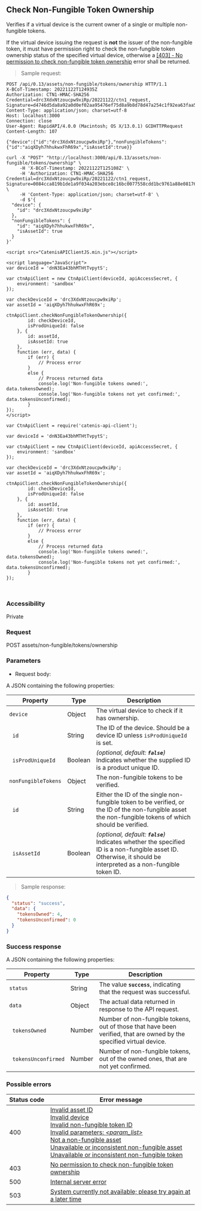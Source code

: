## Check Non-Fungible Token Ownership

Verifies if a virtual device is the current owner of a single or multiple non-fungible tokens.

<aside class="warning">
If the virtual device issuing the request is <b>not</b> the issuer of the non-fungible token, it must have permission right to check the non-fungible token ownership status of the specified virtual device, otherwise a <a href="#error_msg_400">[403] - No permission to check non-fungible token ownership</a> error shall be returned.
</aside>

> Sample request:

```http--raw
POST /api/0.13/assets/non-fungible/tokens/ownership HTTP/1.1
X-BCoT-Timestamp: 20221122T124935Z
Authorization: CTN1-HMAC-SHA256 Credential=drc3XdxNtzoucpw9xiRp/20221122/ctn1_request, Signature=d4746d5da8a92a0d0ef02aa95476ef75d8a9b8d78d47a254c1f92ea63faa556f
Content-Type: application/json; charset=utf-8
Host: localhost:3000
Connection: close
User-Agent: RapidAPI/4.0.0 (Macintosh; OS X/13.0.1) GCDHTTPRequest
Content-Length: 107

{"device":{"id":"drc3XdxNtzoucpw9xiRp"},"nonFungibleTokens":{"id":"aiqXDyh7hhukwxFhR69x","isAssetId":true}}
```

```shell
curl -X "POST" "http://localhost:3000/api/0.13/assets/non-fungible/tokens/ownership" \
     -H 'X-BCoT-Timestamp: 20221122T125108Z' \
     -H 'Authorization: CTN1-HMAC-SHA256 Credential=drc3XdxNtzoucpw9xiRp/20221122/ctn1_request, Signature=0084cca819b1de1a9f034a203ebce8c16bc0077558cdd1bc9761a88e081762b7' \
     -H 'Content-Type: application/json; charset=utf-8' \
     -d $'{
  "device": {
    "id": "drc3XdxNtzoucpw9xiRp"
  },
  "nonFungibleTokens": {
    "id": "aiqXDyh7hhukwxFhR69x",
    "isAssetId": true
  }
}'
```

```html--javascript
<script src="CatenisAPIClientJS.min.js"></script>

<script language="JavaScript">
var deviceId = 'dnN3Ea43bhMTHtTvpytS';

var ctnApiClient = new CtnApiClient(deviceId, apiAccessSecret, {
    environment: 'sandbox'
});

var checkDeviceId = 'drc3XdxNtzoucpw9xiRp';
var assetId = 'aiqXDyh7hhukwxFhR69x';

ctnApiClient.checkNonFungibleTokenOwnership({
        id: checkDeviceId,
        isProdUniqueId: false
    }, {
        id: assetId,
        isAssetId: true
    },
    function (err, data) {
        if (err) {
            // Process error
        }
        else {
            // Process returned data
            console.log('Non-fungible tokens owned:', data.tokensOwned);
            console.log('Non-fungible tokens not yet confirmed:', data.tokensUnconfirmed);
        }
});
</script>
```

```javascript--node
var CtnApiClient = require('catenis-api-client');

var deviceId = 'dnN3Ea43bhMTHtTvpytS';

var ctnApiClient = new CtnApiClient(deviceId, apiAccessSecret, {
    environment: 'sandbox'
});

var checkDeviceId = 'drc3XdxNtzoucpw9xiRp';
var assetId = 'aiqXDyh7hhukwxFhR69x';

ctnApiClient.checkNonFungibleTokenOwnership({
        id: checkDeviceId,
        isProdUniqueId: false
    }, {
        id: assetId,
        isAssetId: true
    },
    function (err, data) {
        if (err) {
            // Process error
        }
        else {
            // Process returned data
            console.log('Non-fungible tokens owned:', data.tokensOwned);
            console.log('Non-fungible tokens not yet confirmed:', data.tokensUnconfirmed);
        }
});
```

```php
```

```rust
```

### Accessibility

Private

### Request

POST assets/non-fungible/tokens/ownership

### Parameters

* Request body:

A JSON containing the following properties:

| Property | Type | Description |
| -------- | ---- | ----------- |
| `device` | Object | The virtual device to check if it has ownership. |
| &nbsp;&nbsp;`id` | String | The ID of the device. Should be a device ID unless `isProdUniqueId` is set. |
| &nbsp;&nbsp;`isProdUniqueId` | Boolean | *(optional, default: __`false`__)* Indicates whether the supplied ID is a product unique ID. |
| `nonFungibleTokens` | Object | The non-fungible tokens to be verified. |
| &nbsp;&nbsp;`id` | String | Either the ID of the single non-fungible token to be verified, or the ID of the non-fungible asset the non-fungible tokens of which should be verified. |
| &nbsp;&nbsp;`isAssetId` | Boolean | *(optional, default: __`false`__)* Indicates whether the specified ID is a non-fungible asset ID. Otherwise, it should be interpreted as a non-fungible token ID. |

> Sample response:

```json
{
  "status": "success",
  "data": {
    "tokensOwned": 4,
    "tokensUnconfirmed": 0
  }
}
```

### Success response

A JSON containing the following properties:

| Property | Type | Description |
| -------- | ---- | ----------- |
| `status` | String | The value **`success`**, indicating that the request was successful. |
| `data` | Object | The actual data returned in response to the API request. |
| &nbsp;&nbsp;`tokensOwned` | Number | Number of non-fungible tokens, out of those that have been verified, that are owned by the specified virtual device. |
| &nbsp;&nbsp;`tokensUnconfirmed` | Number | Number of non-fungible tokens, out of the owned ones, that are not yet confirmed. |

### Possible errors

| Status&nbsp;code | Error&nbsp;message |
| ----------- | ------------- |
| 400 | <a href="#error_msg_105">Invalid asset ID</a><br><a href="#error_msg_110">Invalid device</a><br><a href="#error_msg_320">Invalid non-fungible token ID</a><br><a href="#error_msg_130">Invalid parameters: <i>&lt;param_list&gt;</i></a><br><a href="#error_msg_300">Not a non-fungible asset</a><br><a href="#error_msg_405">Unavailable or inconsistent non-fungible asset</a><br><a href="#error_msg_325">Unavailable or inconsistent non-fungible token</a> |
| 403 | <a href="#error_msg_400">No permission to check non-fungible token ownership</a> |
| 500 | <a href="#error_msg_100">Internal server error</a> |
| 503 | <a href="#error_msg_220">System currently not available; please try again at a later time</a> |
